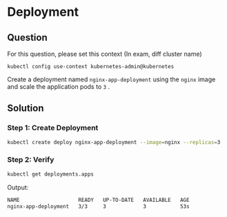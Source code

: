 # Deployment

## Question

For this question, please set this context (In exam, diff cluster name)

```kubectl config use-context kubernetes-admin@kubernetes```

Create a deployment named ```nginx-app-deployment``` using the ```nginx``` image and scale the application pods to ```3``` .


## Solution
### Step 1: Create Deployment

```bash
kubectl create deploy nginx-app-deployment --image=nginx --replicas=3
```


### Step 2: Verify
```bash
kubectl get deployments.apps
```


Output:
```bash
NAME                   READY   UP-TO-DATE   AVAILABLE   AGE
nginx-app-deployment   3/3     3            3           53s
```